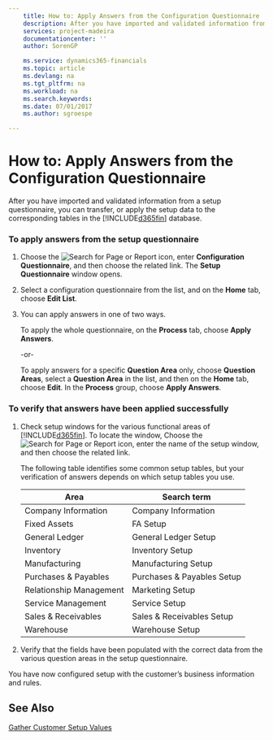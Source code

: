 ```yaml
---
    title: How to: Apply Answers from the Configuration Questionnaire | Microsoft Docs
    description: After you have imported and validated information from a setup questionnaire, you can transfer, or apply the setup data to the corresponding tables in the [!INCLUDE[d365fin](../../includes/d365fin_md.md)] database.
    services: project-madeira
    documentationcenter: ''
    author: SorenGP

    ms.service: dynamics365-financials
    ms.topic: article
    ms.devlang: na
    ms.tgt_pltfrm: na
    ms.workload: na
    ms.search.keywords:
    ms.date: 07/01/2017
    ms.author: sgroespe

---
```

# How to: Apply Answers from the Configuration Questionnaire
After you have imported and validated information from a setup questionnaire, you can transfer, or apply the setup data to the corresponding tables in the [!INCLUDE[d365fin](../../includes/d365fin_md.md)] database.  
  
### To apply answers from the setup questionnaire  
  
1.  Choose the ![Search for Page or Report](media/ui-search/search_small.png "Search for Page or Report icon") icon, enter **Configuration Questionnaire**, and then choose the related link. The **Setup Questionnaire** window opens.  
  
2.  Select a configuration questionnaire from the list, and on the **Home** tab, choose **Edit List**.  
  
3.  You can apply answers in one of two ways.  
  
     To apply the whole questionnaire, on the **Process** tab, choose **Apply Answers**.  
  
     -or-  
  
     To apply answers for a specific **Question Area** only, choose **Question Areas**, select a **Question Area** in the list, and then on the **Home** tab, choose **Edit**. In the **Process** group, choose **Apply Answers**.  
  
### To verify that answers have been applied successfully  
  
1.  Check setup windows for the various functional areas of [!INCLUDE[d365fin](../../includes/d365fin_md.md)]. To locate the window, Choose the ![Search for Page or Report](media/ui-search/search_small.png "Search for Page or Report icon") icon, enter the name of the setup window, and then choose the related link.  
  
     The following table identifies some common setup tables, but your verification of answers depends on which setup tables you use.  
  
    |Area|Search term|  
    |----------|-----------------|  
    |Company Information|Company Information|  
    |Fixed Assets|FA Setup|  
    |General Ledger|General Ledger Setup|  
    |Inventory|Inventory Setup|  
    |Manufacturing|Manufacturing Setup|  
    |Purchases & Payables|Purchases & Payables Setup|  
    |Relationship Management|Marketing Setup|  
    |Service Management|Service Setup|  
    |Sales & Receivables|Sales & Receivables Setup|  
    |Warehouse|Warehouse Setup|  
  
2.  Verify that the fields have been populated with the correct data from the various question areas in the setup questionnaire.  
  
 You have now configured setup with the customer’s business information and rules.  
  
## See Also  
 [Gather Customer Setup Values](../gather-customer-setup-values.md)